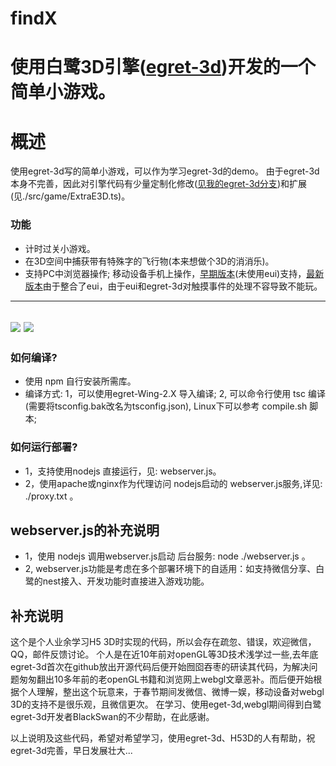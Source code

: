 # findX
使用白鹭3D引擎([egret-3d](https://github.com/egret-labs/egret-3d))开发的一个简单小游戏。
=======
# 概述 #

使用egret-3d写的简单小游戏，可以作为学习egret-3d的demo。
由于egret-3d本身不完善，因此对引擎代码有少量定制化修改([见我的egret-3d分支](https://github.com/aceway/egret-3d))和扩展(见./src/game/ExtraE3D.ts)。

### 功能 ###

* 计时过关小游戏。
* 在3D空间中捕获带有特殊字的飞行物(本来想做个3D的消消乐)。
* 支持PC中浏览器操作; 移动设备手机上操作，[早期版本](http://findx.huithink.com/)(未使用eui)支持，[最新版本](http://game.doogga.com/findX/)由于整合了eui，由于eui和egret-3d对触摸事件的处理不容导致不能玩。
---
![](http://img.open.egret.com/game/gamePic/179/89901/pub_0_publicity.png)
![](http://img.open.egret.com/game/gamePic/179/89901/pub_1_publicity.png)
---

### 如何编译? ###

* 使用 npm 自行安装所需库。
* 编译方式:
 1，可以使用egret-Wing-2.X 导入编译;
 2, 可以命令行使用 tsc 编译(需要将tsconfig.bak改名为tsconfig.json), Linux下可以参考 compile.sh 脚本;

### 如何运行部署? ###

* 1，支持使用nodejs 直接运行，见: webserver.js。
* 2，使用apache或nginx作为代理访问 nodejs启动的 webserver.js服务,详见: ./proxy.txt 。

## webserver.js的补充说明 ##

* 1，使用 nodejs 调用webserver.js启动 后台服务: node ./webserver.js 。
* 2, webserver.js功能是考虑在多个部署环境下的自适用：如支持微信分享、白鹭的nest接入、开发功能时直接进入游戏功能。

## 补充说明 ##
这个是个人业余学习H5 3D时实现的代码，所以会存在疏忽、错误，欢迎微信，QQ，邮件反馈讨论。 
个人是在近10年前对openGL等3D技术浅学过一些,去年底egret-3d首次在github放出开源代码后便开始囫囵吞枣的研读其代码，为解决问题匆匆翻出10多年前的老openGL书籍和浏览网上webgl文章恶补。而后便开始根据个人理解，整出这个玩意来，于春节期间发微信、微博一娱，移动设备对webgl 3D的支持不是很乐观，且微信更次。
在学习、使用eget-3d,webgl期间得到白鹭egret-3d开发者BlackSwan的不少帮助，在此感谢。

以上说明及这些代码，希望对希望学习，使用egret-3d、H53D的人有帮助，祝egret-3d完善，早日发展壮大...

